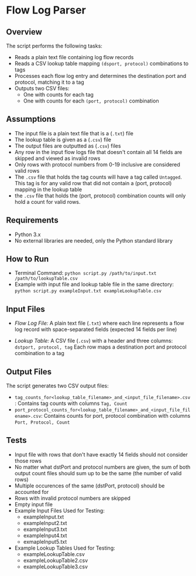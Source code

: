 # Flow Log Parser

## Overview

The script performs the following tasks:
- Reads a plain text file containing log flow records
- Reads a CSV lookup table mapping `(dsport, protocol)` combinations to tags
- Processes each flow log entry and determines the destination port and protocol, matching it to a tag
- Outputs two CSV files:
    - One with counts for each tag
    - One with counts for each `(port, protocol)` combination

## Assumptions
- The input file is a plain text file that is a (`.txt`) file
- The lookup table is given as a (`.csv`) file
- The output files are outputted as (`.csv`) files
- Any row in the input flow logs file that doesn't contain all 14 fields are skipped and viewed as invalid rows
- Only rows with protocol numbers from 0-19 inclusive are considered valid rows
- The `.csv` file that holds the tag counts will have a tag called `Untagged`. This tag is for any valid row that did not contain a (port, protocol) mapping in the lookup table
- the `.csv` file that holds the (port, protocol) combination counts will only hold a count for valid rows.


## Requirements
- Python 3.x
- No external libraries are needed, only the Python standard library

## How to Run
- Terminal Command: `python script.py /path/to/input.txt /path/to/lookupTable.csv`
- Example with input file and lookup table file in the same directory:
    `python script.py exampleInput.txt exampleLookupTable.csv`


## Input Files
- *Flow Log File:*
    A plain text file (`.txt`) where each line represents a flow log record with space-separated fields (expected 14 fields per line)

- *Lookup Table:*
    A CSV file (`.csv`) with a header and three columns:
    `dstport, protocol, tag`
    Each row maps a destination port and protocol combination to a tag

## Output Files
The script generates two CSV output files:
- `tag_counts_for<lookup_table_filename>_and_<input_file_filename>.csv`: Contains tag counts with columns `Tag, Count`
- `port_protocol_counts_for<lookup_table_filename>_and_<input_file_filename>.csv`: Contains counts for port, protocol combination with columns `Port, Protocol, Count`

## Tests
- Input file with rows that don't have exactly 14 fields should not consider those rows
- No matter what dstPort and protocol numbers are given, the sum of both output count files should sum up to be the same (the number of valid rows)
- Multiple occurences of the same (dstPort, protocol) should be accounted for
- Rows with invalid protocol numbers are skipped
- Empty input file
- Example Input Files Used for Testing:
    - exampleInput.txt
    - exampleInput2.txt
    - exampleInput3.txt
    - exampleInput4.txt
    - exmapleInput5.txt
- Example Lookup Tables Used for Testing:
    - exampleLookupTable.csv
    - exampleLookupTable2.csv
    - exampleLookupTable3.csv


